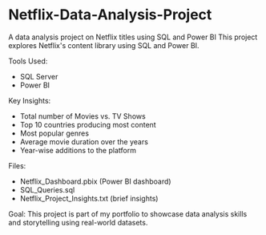 # Netflix-Data-Analysis-Project
A data analysis project on Netflix titles using SQL and Power BI
This project explores Netflix's content library using SQL and Power BI.

 Tools Used:
- SQL Server
- Power BI

Key Insights:
- Total number of Movies vs. TV Shows
- Top 10 countries producing most content
- Most popular genres
- Average movie duration over the years
- Year-wise additions to the platform

Files:
- Netflix_Dashboard.pbix (Power BI dashboard)
- SQL_Queries.sql
- Netflix_Project_Insights.txt (brief insights)

 Goal:
This project is part of my portfolio to showcase data analysis skills and storytelling using real-world datasets.

